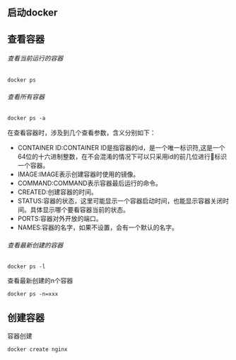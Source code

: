 ## 启动docker 



## 查看容器

###### 查看当前运行的容器

```shell
docker ps
```

###### 查看所有容器

```dockerfile
docker ps -a
```

在查看容器时，涉及到几个查看参数，含义分别如下：

- CONTAINER ID:CONTAINER ID是指容器的id，是一个唯一标识符,这是一个64位的十六进制整数，在不会混淆的情况下可以只采用id的前几位进行标识一个容器。
- IMAGE:IMAGE表示创建容器时使用的镜像。
- COMMAND:COMMAND表示容器最后运行的命令。
- CREATED:创建容器的时间。
- STATUS:容器的状态，这里可能显示一个容器启动时间，也能显示容器关闭时间。具体显示哪个要看容器当前的状态。
- PORTS:容器对外开放的端口。
- NAMES:容器的名字，如果不设置，会有一个默认的名字。

###### 查看最新创建的容器

```shell
docker ps -l
```

查看最新创建的n个容器

```docer
docker ps -n=xxx
```

## 创建容器

容器创建

```shell
docker create nginx
```

